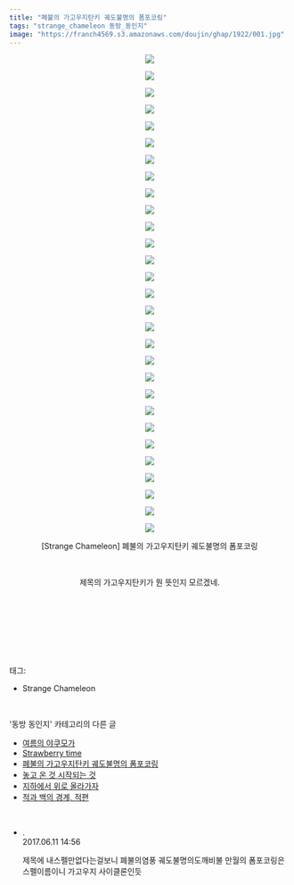 ```yaml
---
title: "폐불의 가고우지탄키 궤도불명의 폼포코링"
tags: "strange_chameleon 동방_동인지"
image: "https://franch4569.s3.amazonaws.com/doujin/ghap/1922/001.jpg"
---
```

<div class="article">
<p style="text-align: center; clear: none; float: none;"><img src="{{ site.imgserver2 }}/ghap/1922/001.jpg"/></p>
<p style="text-align: center; clear: none; float: none;"><img src="{{ site.imgserver2 }}/ghap/1922/002.jpg"/></p>
<p style="text-align: center; clear: none; float: none;"><img src="{{ site.imgserver2 }}/ghap/1922/003.jpg"/></p>
<p style="text-align: center; clear: none; float: none;"><img src="{{ site.imgserver2 }}/ghap/1922/004.jpg"/></p>
<p style="text-align: center; clear: none; float: none;"><img src="{{ site.imgserver2 }}/ghap/1922/005.jpg"/></p>
<p style="text-align: center; clear: none; float: none;"><img src="{{ site.imgserver2 }}/ghap/1922/006.jpg"/></p>
<p style="text-align: center; clear: none; float: none;"><img src="{{ site.imgserver2 }}/ghap/1922/007.jpg"/></p>
<p style="text-align: center; clear: none; float: none;"><img src="{{ site.imgserver2 }}/ghap/1922/008.jpg"/></p>
<p style="text-align: center; clear: none; float: none;"><img src="{{ site.imgserver2 }}/ghap/1922/009.jpg"/></p>
<p style="text-align: center; clear: none; float: none;"><img src="{{ site.imgserver2 }}/ghap/1922/010.jpg"/></p>
<p style="text-align: center; clear: none; float: none;"><img src="{{ site.imgserver2 }}/ghap/1922/011.jpg"/></p>
<p style="text-align: center; clear: none; float: none;"><img src="{{ site.imgserver2 }}/ghap/1922/012.jpg"/></p>
<p style="text-align: center; clear: none; float: none;"><img src="{{ site.imgserver2 }}/ghap/1922/013.jpg"/></p>
<p style="text-align: center; clear: none; float: none;"><img src="{{ site.imgserver2 }}/ghap/1922/014.jpg"/></p>
<p style="text-align: center; clear: none; float: none;"><img src="{{ site.imgserver2 }}/ghap/1922/015.jpg"/></p>
<p style="text-align: center; clear: none; float: none;"><img src="{{ site.imgserver2 }}/ghap/1922/016.jpg"/></p>
<p style="text-align: center; clear: none; float: none;"><img src="{{ site.imgserver2 }}/ghap/1922/017.jpg"/></p>
<p style="text-align: center; clear: none; float: none;"><img src="{{ site.imgserver2 }}/ghap/1922/018.jpg"/></p>
<p style="text-align: center; clear: none; float: none;"><img src="{{ site.imgserver2 }}/ghap/1922/019.jpg"/></p>
<p style="text-align: center; clear: none; float: none;"><img src="{{ site.imgserver2 }}/ghap/1922/020.jpg"/></p>
<p style="text-align: center; clear: none; float: none;"><img src="{{ site.imgserver2 }}/ghap/1922/021.jpg"/></p>
<p style="text-align: center; clear: none; float: none;"><img src="{{ site.imgserver2 }}/ghap/1922/022.jpg"/></p>
<p style="text-align: center; clear: none; float: none;"><img src="{{ site.imgserver2 }}/ghap/1922/023.jpg"/></p>
<p style="text-align: center; clear: none; float: none;"><img src="{{ site.imgserver2 }}/ghap/1922/024.jpg"/></p>
<p style="text-align: center; clear: none; float: none;"><img src="{{ site.imgserver2 }}/ghap/1922/025.jpg"/></p>
<p style="text-align: center; clear: none; float: none;"><img src="{{ site.imgserver2 }}/ghap/1922/026.jpg"/></p>
<p style="text-align: center; clear: none; float: none;"><img src="{{ site.imgserver2 }}/ghap/1922/027.jpg"/></p>
<p style="text-align: center; clear: none; float: none;"><img src="{{ site.imgserver2 }}/ghap/1922/028.jpg"/></p>
<p style="text-align: center; clear: none; float: none;"><img src="{{ site.imgserver2 }}/ghap/1922/029.jpg"/></p>
<p style="text-align: center; clear: none; float: none;">[Strange Chameleon] 폐불의 가고우지탄키 궤도불명의 폼포코링</p>
<p style="text-align: center; clear: none; float: none;"><br/></p>
<p style="text-align: center; clear: none; float: none;">제목의 가고우지탄키가 뭔 뜻인지 모르겠네.</p>
<p style="text-align: center; clear: none; float: none;"><br/></p>
<p style="text-align: center; clear: none; float: none;"><br/></p>
<p><br/></p>
</div><br/>
<div class="tagTrail">
<p>태그: </p>
<ul>
<li>Strange Chameleon</li>
</ul>
</div><br/>
<div class="another">
<p>'동방 동인지' 카테고리의 다른 글</p>
<ul>
<li><a href="/ghap_1924">여름의 야쿠모가</a></li>
<li><a href="/ghap_1923">Strawberry time</a></li>
<li><a href="/ghap_1922">폐불의 가고우지탄키 궤도불명의 폼포코링</a></li>
<li><a href="/ghap_1921">놓고 온 것 시작되는 것</a></li>
<li><a href="/ghap_1918">지하에서 위로 올라가자</a></li>
<li><a href="/ghap_1917">적과 백의 경계, 적편</a></li>
</ul>
</div><br/>
<div class="cb_module cb_fluid">
<div class="cb_wrt cb_profile">
<div class="comment">
<ul>
<li class="cb_thumb_off" id="comment15010806">
<div class="cb_comment_area">
<div class="cb_info_area">
<div class="cb_section">
<span class="cb_nick_name">.</span>
</div>
<div class="cb_section">
<span class="cb_date">2017.06.11 14:56 </span>
</div>
</div>
<div class="cb_dsc_comment">
<p class="cb_dsc">
											제목에 내스펠만없다는걸보니 폐불의염풍 궤도불명의도깨비불 만월의 폼포코링은 스펠이름이니 가고우지 사이클론인듯
										</p>
</div>
</div></li>
</ul>
</div>
</div><!-- commentList close -->
</div><br/>
